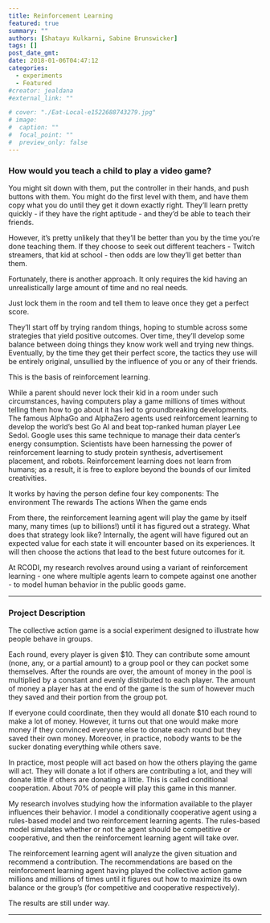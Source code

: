 ```yaml
---
title: Reinforcement Learning
featured: true
summary: ""
authors: [Shatayu Kulkarni, Sabine Brunswicker]
tags: []
post_date_gmt:
date: 2018-01-06T04:47:12
categories:
  - experiments
  - Featured
#creator: jealdana
#external_link: ""

# cover: "./Eat-Local-e1522688743279.jpg"
# image:
#  caption: ""
#  focal_point: ""
#  preview_only: false
---
```



### How would you teach a child to play a video game?

You might sit down with them, put the controller in their hands, and push buttons with them. You might do the first level with them, and have them copy what you do until they get it down exactly right. They’ll learn pretty quickly - if they have the right aptitude - and they’d be able to teach their friends.

However, it’s pretty unlikely that they’ll be better than you by the time you’re done teaching them. If they choose to seek out different teachers - Twitch streamers, that kid at school - then odds are low they’ll get better than them.

Fortunately, there is another approach. It only requires the kid having an unrealistically large amount of time and no real needs.

Just lock them in the room and tell them to leave once they get a perfect score.

They’ll start off by trying random things, hoping to stumble across some strategies that yield positive outcomes. Over time, they’ll develop some balance between doing things they know work well and trying new things. Eventually, by the time they get their perfect score, the tactics they use will be entirely original, unsullied by the influence of you or any of their friends.

This is the basis of reinforcement learning.

While a parent should never lock their kid in a room under such circumstances, having computers play a game millions of times without telling them how to go about it has led to groundbreaking developments. The famous AlphaGo and AlphaZero agents used reinforcement learning to develop the world’s best Go AI and beat top-ranked human player Lee Sedol. Google uses this same technique to manage their data center’s energy consumption. Scientists have been harnessing the power of reinforcement learning to study protein synthesis, advertisement placement, and robots. Reinforcement learning does not learn from humans; as a result, it is free to explore beyond the bounds of our limited creativities.

It works by having the person define four key components:
The environment
The rewards
The actions
When the game ends

From there, the reinforcement learning agent will play the game by itself many, many times (up to billions!) until it has figured out a strategy. What does that strategy look like? Internally, the agent will have figured out an expected value for each state it will encounter based on its experiences. It will then choose the actions that lead to the best future outcomes for it.

At RCODI, my research revolves around using a variant of reinforcement learning - one where multiple agents learn to compete against one another - to model human behavior in the public goods game.

---

### Project Description

The collective action game is a social experiment designed to illustrate how people behave in groups.

Each round, every player is given $10. They can contribute some amount (none, any, or a partial amount) to a group pool or they can pocket some themselves. After the rounds are over, the amount of money in the pool is multiplied by a constant and evenly distributed to each player. The amount of money a player has at the end of the game is the sum of however much they saved and their portion from the group pot.

If everyone could coordinate, then they would all donate $10 each round to make a lot of money. However, it turns out that one would make more money if they convinced everyone else to donate each round but they saved their own money. Moreover, in practice, nobody wants to be the sucker donating everything while others save.

In practice, most people will act based on how the others playing the game will act. They will donate a lot if others are contributing a lot, and they will donate little if others are donating a little. This is called conditional cooperation. About 70% of people will play this game in this manner.

My research involves studying how the information available to the player influences their behavior. I model a conditionally cooperative agent using a rules-based model and two reinforcement learning agents. The rules-based model simulates whether or not the agent should be competitive or cooperative, and then the reinforcement learning agent will take over.

The reinforcement learning agent will analyze the given situation and recommend a contribution. The recommendations are based on the reinforcement learning agent having played the collective action game millions and millions of times until it figures out how to maximize its own balance or the group’s (for competitive and cooperative respectively).

The results are still under way.

---

